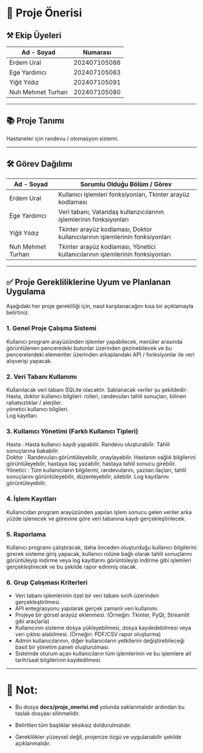 
# 📄 Proje Önerisi

  

## ⚒️ Ekip Üyeleri

  

| Ad - Soyad |  Numarası |
|----------------------|-------------------|
| Erdem Ural           | 202407105086          |
| Ege Yardımcı           | 202407105063          |
| Yiğit Yıldız           | 202407105091          |
| Nuh Mehmet Turhan           | 202407105080          |

  

---

  

## 📚 Proje Tanımı

  

Hastaneler için randevu / otomasyon sistemi.

  

---

  

## 🛠️ Görev Dağılımı

  

| Ad - Soyad | Sorumlu Olduğu Bölüm / Görev       |
|----------------------|------------------------------------|
| Erdem Ural           | Kullanıcı işlemleri fonksiyonları, Tkinter arayüz kodlaması |
| Ege Yardımcı           | Veri tabanı, Vatandaş kullanzıcılarının işlemlerinin fonksiyonları |
| Yiğit Yıldız           | Tkinter arayüz kodlaması, Doktor kullanıcılarının işlemlerinin fonksiyonları |
| Nuh Mehmet Turhan           | Tkinter arayüz kodlaması, Yönetici kullanıcılarının işlemlerinin fonksiyonları |

  

---

  

## ✅ Proje Gerekliliklerine Uyum ve Planlanan Uygulama

  

Aşağıdaki her proje gerekliliği için, nasıl karşılanacağını kısa bir açıklamayla belirtiniz.

  

### 1. Genel Proje Çalışma Sistemi

Kullanıcı program arayüzünden işlemler yapabilecek, menüler arasında görüntülenen penceredeki butonlar üzerinden gezinebilecek ve bu pencerelerdeki elementler üzerinden arkaplandaki API / fonksiyonlar ile veri alışverişi yapacak.

  

### 2. Veri Tabanı Kullanımı

Kullanılacak veri tabanı SQLite olacaktır. Saklanacak veriler şu şekildedir:\
Hasta, doktor kullanıcı bilgileri: rolleri, randevuları tahlil sonuçları, bilinen rahatsızlıklar / alerjiler.\
yönetici kullanıcı bilgileri.\
Log kayıtları.

  

### 3. Kullanıcı Yönetimi (Farklı Kullanıcı Tipleri)

Hasta : Hasta kullanıcı kaydı yapabilir. Randevu oluşturabilir. Tahlil sonuçlarına bakabilir.\
Doktor : Randevuları görüntüleyebilir, onaylayabilir. Hastanın sağlık bilgilerini görüntüleyebilir, hastaya ilaç yazabilir, hastaya tahlil sonucu girebilir.\
Yönetici : Tüm kullanıcıların bilgilerini, randevularını, yazılan ilaçları, tahlil sonuçlarını görüntüleyebilir, düzenleyebilir, silebilir. Log kayıtlarını görüntüleyebilir.



### 4. İşlem Kayıtları

Kullanıcıdan program arayüzünden yapılan işlem sonucu gelen veriler arka yüzde işlenecek ve görevine göre veri tabanına kaydı gerçekleştirilecek.
  


### 5. Raporlama

Kullanıcı programı çalıştıracak, daha önceden oluşturduğu kullanıcı bilgilerini girerek sisteme giriş yapacak, kullanıcı rolüne bağlı olarak tahlil sonuçlarını görüntüleyip indirme veya log kayıtlarını görüntüleyip indirme gibi işlemleri gerçekleştirecek ve bu şekilde rapor edinmiş olacak.


### 6. Grup Çalışması Kriterleri

- Veri tabanı işlemlerinin özel bir veri tabanı sınıfı üzerinden gerçekleştirilmesi.
- API entegrasyonu yapılarak gerçek zamanlı veri kullanımı.
- Projeye bir görsel arayüz eklenmesi. (Örneğin: Tkinter, PyQt, Streamlit gibi araçlarla)
- Kullanıcının sisteme dosya yükleyebilmesi, dosya kaydedebilmesi veya veri çıktısı alabilmesi. (Örneğin: PDF/CSV rapor oluşturma)
- Admin kullanıcılarının, diğer kullanıcıların yetkilerini değiştirebileceği basit bir yönetim paneli oluşturulması.
- Sistemde oturum açan kullanıcıların tüm işlemlerinin ve bu işlemlere ait tarih/saat bilgilerinin kaydedilmesi.
  


---

  

# 📌 Not:

- Bu dosya **docs/proje_onerisi.md** yolunda saklanmalıdır ardından bu taslak dosyası silinmelidir.

- Belirtilen tüm başlıklar eksiksiz doldurulmalıdır.

- Gereklilikler yüzeysel değil, projenize özgü ve uygulanabilir şekilde açıklanmalıdır.
